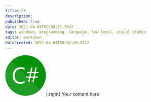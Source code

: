 ```yaml
---
title: C#
description: 
published: true
date: 2021-04-04T09:04:21.534Z
tags: windows, programming, language, low level, visual studio
editor: markdown
dateCreated: 2021-04-04T09:02:26.012Z
---
```


![c_sharp_wordmark[1].svg](/c_sharp_wordmark[1].svg){.right}
Your content here